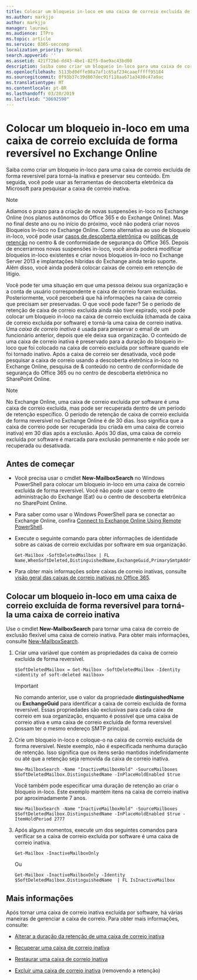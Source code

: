 ```yaml
---
title: Colocar um bloqueio in-loco em uma caixa de correio excluída de forma reversível no Exchange Online
ms.author: markjjo
author: markjjo
manager: laurawi
ms.audience: ITPro
ms.topic: article
ms.service: O365-seccomp
localization_priority: Normal
search.appverid: ''
ms.assetid: 421f72bd-dd43-4be1-82f5-0ae9ac43bd00
description: Saiba como criar um bloqueio in-loco para uma caixa de correio excluída de forma reversível para torná-la inativa e preservar seu conteúdo. Em seguida, você pode usar as ferramentas de descoberta eletrônica da Microsoft para pesquisar a caixa de correio inativa.
ms.openlocfilehash: 5113bd0dffe98a7af1c65af234caaefffff95184
ms.sourcegitcommit: 0f93b37c39d807dec91f118aa671a3430c47a9ac
ms.translationtype: MT
ms.contentlocale: pt-BR
ms.lasthandoff: 03/20/2019
ms.locfileid: "30692590"
---
```

# <a name="put-an-in-place-hold-on-a-soft-deleted-mailbox-in-exchange-online"></a>Colocar um bloqueio in-loco em uma caixa de correio excluída de forma reversível no Exchange Online

Saiba como criar um bloqueio in-loco para uma caixa de correio excluída de forma reversível para torná-la inativa e preservar seu conteúdo. Em seguida, você pode usar as ferramentas de descoberta eletrônica da Microsoft para pesquisar a caixa de correio inativa.
  
> [!NOTE]
> Adiamos o prazo para a criação de novas suspensões in-loco no Exchange Online (nos planos autônomos do Office 365 e do Exchange Online). Mas no final deste ano ou no início do próximo, você não poderá criar novos Bloqueios In-loco no Exchange Online. Como alternativa ao uso de bloqueio in-loco, você pode usar [casos de descoberta eletrônica](https://go.microsoft.com/fwlink/?linkid=780738) ou [políticas de retenção](https://go.microsoft.com/fwlink/?linkid=827811) no centro &amp; de conformidade de segurança do Office 365. Depois de encerrarmos novas suspensões in-loco, você ainda poderá modificar bloqueios in-loco existentes e criar novos bloqueios in-loco no Exchange Server 2013 e implantações híbridas do Exchange ainda terão suporte. Além disso, você ainda poderá colocar caixas de correio em retenção de litígio. 
  
Você pode ter uma situação em que uma pessoa deixou sua organização e a conta de usuário correspondente e caixa de correio foram excluídas. Posteriormente, você perceberá que há informações na caixa de correio que precisam ser preservadas. O que você pode fazer? Se o período de retenção de caixa de correio excluída ainda não tiver expirado, você pode colocar um bloqueio in-loco na caixa de correio excluída (chamada de caixa de correio excluída por software) e torná-la uma caixa de correio inativa. Uma *caixa de correio inativa* é usada para preservar o email de um funcionário anterior, depois que ele deixa sua organização. O conteúdo de uma caixa de correio inativa é preservado para a duração do bloqueio in-loco que foi colocado na caixa de correio excluída por software quando ele foi tornado inativo. Após a caixa de correio ser desativada, você pode pesquisar a caixa de correio usando a descoberta eletrônica in-loco no Exchange Online, pesquisa de &amp; conteúdo no centro de conformidade de segurança do Office 365 ou no centro de descoberta eletrônica no SharePoint Online. 
  
> [!NOTE]
> No Exchange Online, uma caixa de correio excluída por software é uma caixa de correio excluída, mas pode ser recuperada dentro de um período de retenção específico. O período de retenção de caixa de correio excluída de forma reversível no Exchange Online é de 30 dias. Isso significa que a caixa de correio pode ser recuperada (ou criada em uma caixa de correio inativa) em 30 dias após a exclusão. Após 30 dias, uma caixa de correio excluída por software é marcada para exclusão permanente e não pode ser recuperada ou desativada. 
  
## <a name="before-you-begin"></a>Antes de começar

- Você precisa usar o cmdlet **New-MailboxSearch** no Windows PowerShell para colocar um bloqueio in-loco em uma caixa de correio excluída de forma reversível. Você não pode usar o centro de administração do Exchange (Eat) ou o centro de descoberta eletrônica no SharePoint Online. 
    
- Para saber como usar o Windows PowerShell para se conectar ao Exchange Online, confira [Connect to Exchange Online Using Remote PowerShell](https://go.microsoft.com/fwlink/p/?linkid=396554).
    
- Execute o seguinte comando para obter informações de identidade sobre as caixas de correio excluídas por software em sua organização. 
    
  ```
  Get-Mailbox -SoftDeletedMailbox | FL Name,WhenSoftDeleted,DistinguishedName,ExchangeGuid,PrimarySmtpAddress
  ```

- Para obter mais informações sobre caixas de correio inativas, consulte [visão geral das caixas de correio inativas no Office 365](inactive-mailboxes-in-office-365.md).
    
## <a name="put-an-in-place-hold-on-a-soft-deleted-mailbox-to-make-it-an-inactive-mailbox"></a>Colocar um bloqueio in-loco em uma caixa de correio excluída de forma reversível para torná-la uma caixa de correio inativa

Use o cmdlet **New-MailboxSearch** para tornar uma caixa de correio de exclusão flexível uma caixa de correio inativa. Para obter mais informações, consulte [New-MailboxSearch](http://technet.microsoft.com/library/74303b47-bb49-407c-a43b-590356eae35c.aspx).
  
1. Criar uma variável que contém as propriedades da caixa de correio excluída de forma reversível. 
    
   ```
   $SoftDeletedMailbox = Get-Mailbox -SoftDeletedMailbox -Identity <identity of soft-deleted mailbox>
   ```

    > [!IMPORTANT]
    > No comando anterior, use o valor da propriedade **distinguishedName** ou **ExchangeGuid** para identificar a caixa de correio excluída de forma reversível. Essas propriedades são exclusivas para cada caixa de correio em sua organização, enquanto é possível que uma caixa de correio ativa e uma caixa de correio excluída de forma reversível possam ter o mesmo endereço SMTP principal. 
  
2. Crie um bloqueio in-loco e coloque-o na caixa de correio excluída de forma reversível. Neste exemplo, não é especificada nenhuma duração de retenção. Isso significa que os itens serão mantidos indefinidamente ou até que a retenção seja removida da caixa de correio inativa.
    
   ```
   New-MailboxSearch -Name "InactiveMailboxHold" -SourceMailboxes $SoftDeletedMailbox.DistinguishedName -InPlaceHoldEnabled $true
    ```
   Você também pode especificar uma duração de retenção ao criar o bloqueio in-loco. Este exemplo mantém itens na caixa de correio inativa por aproximadamente 7 anos.
    
   ```
   New-MailboxSearch -Name "InactiveMailboxHold" -SourceMailboxes $SoftDeletedMailbox.DistinguishedName -InPlaceHoldEnabled $true -ItemHoldPeriod 2777
   ```

3. Após alguns momentos, execute um dos seguintes comandos para verificar se a caixa de correio excluída por software é uma caixa de correio inativa.
    
   ```
   Get-Mailbox -InactiveMailboxOnly
   ```

    Ou
    
   ```
   Get-Mailbox -InactiveMailboxOnly -Identity $SoftDeletedMailbox.DistinguishedName  | FL IsInactiveMailbox
   ```

## <a name="more-information"></a>Mais informações

Após tornar uma caixa de correio inativa excluída por software, há várias maneiras de gerenciar a caixa de correio. Para obter mais informações, consulte:
  
- [Alterar a duração da retenção de uma caixa de correio inativa](change-the-hold-duration-for-an-inactive-mailbox.md)
    
- [Recuperar uma caixa de correio inativa](recover-an-inactive-mailbox.md)
    
- [Restaurar uma caixa de correio inativa](restore-an-inactive-mailbox.md)
    
- [Excluir uma caixa de correio inativa](delete-an-inactive-mailbox.md) (removendo a retenção)
